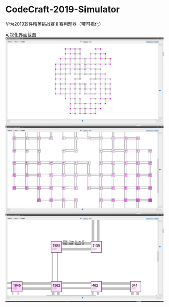 # CodeCraft-2019-Simulator
华为2019软件精英挑战赛复赛判题器（带可视化）

可视化界面截图
 ![image](imgs/img1.png)
 ![image](imgs/img2.png)
 ![image](imgs/img3.png)

